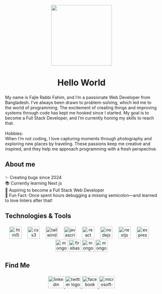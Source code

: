 <div align="center">
  <img height="200" src="https://i.ibb.co/5hsYCZch/fdsdsfgdsg.jpg"  />
</div>



###
###

<h1 align="center">Hello World</h1>

###

<p align="left">My name is Fajle Rabbi Fahim, and I’m a passionate Web Developer from Bangladesh. I’ve always been drawn to problem-solving, which led me to the world of programming. The excitement of creating things and improving systems through code has kept me hooked since I started. My goal is to become a Full Stack Developer, and I’m currently honing my skills to reach that.<br><br>Hobbies:<br>When I’m not coding, I love capturing moments through photography and exploring new places by traveling. These passions keep me creative and inspired, and they help me approach programming with a fresh perspective.</p>

###

<h2 align="left">About me</h2>

###

<p align="left">✨ Creating bugs since 2024<br>📚 Currently learning Next js<br>🎯 Aspiring to become a Full Stack Web Developer<br>🎲 Fun Fact: Once spent hours debugging a missing semicolon—and learned to love linters after that!</p>

###

<h2 align="left">Technologies & Tools</h2>


###

<div align="center">
  <img src="https://cdn.jsdelivr.net/gh/devicons/devicon/icons/html5/html5-original.svg" height="40" alt="html5 logo"  />
  <img width="12" />
  <img src="https://cdn.jsdelivr.net/gh/devicons/devicon/icons/css3/css3-original.svg" height="40" alt="css3 logo"  />
  <img width="12" />
  <img src="https://cdn.jsdelivr.net/gh/devicons/devicon/icons/tailwindcss/tailwindcss-original-wordmark.svg" height="40" alt="tailwindcss logo"  />
  <img width="12" />
  <img src="https://cdn.jsdelivr.net/gh/devicons/devicon/icons/javascript/javascript-original.svg" height="40" alt="javascript logo"  />
  <img width="12" />
  <img src="https://cdn.jsdelivr.net/gh/devicons/devicon/icons/react/react-original.svg" height="40" alt="react logo"  />
  <img width="12" />
  <img src="https://cdn.jsdelivr.net/gh/devicons/devicon/icons/nodejs/nodejs-original.svg" height="40" alt="nodejs logo"  />
  <img width="12" />
  <img src="https://cdn.jsdelivr.net/gh/devicons/devicon/icons/nextjs/nextjs-original.svg" height="40" alt="nextjs logo"  />
  <img width="12" />
  <img src="https://cdn.jsdelivr.net/gh/devicons/devicon/icons/express/express-original.svg" height="40" alt="express logo"  />
  <img width="12" />
  <img src="https://cdn.jsdelivr.net/gh/devicons/devicon/icons/mongodb/mongodb-original.svg" height="40" alt="mongodb logo"  />
   <img src="https://cdn.jsdelivr.net/gh/devicons/devicon/icons/firebase/firebase-original.svg" height="40" alt="firebase logo"  />
   <img src="https://cdn.jsdelivr.net/gh/devicons/devicon/icons/git/git-original.svg" height="40" alt="mongodb logo"  />
   <img src="https://cdn.jsdelivr.net/gh/devicons/devicon/icons/figma/figma-original.svg" height="40" alt="mongodb logo"  />
</div>

###

<h2 align="left">Find Me</h2>

###

<div align="center">
  <a href="https://www.linkedin.com/in/fajlerabbifahim/" target="_blank">
    <img src="https://raw.githubusercontent.com/maurodesouza/profile-readme-generator/master/src/assets/icons/social/linkedin/default.svg" width="52" height="40" alt="linkedin logo"  />
  </a>
  <a href="https://www.x.com/fajlerabbifahim" target="_blank">
    <img src="https://raw.githubusercontent.com/maurodesouza/profile-readme-generator/master/src/assets/icons/social/twitter/default.svg" width="52" height="40" alt="twitter logo"  />
  </a>
  <a href="https://www.facebook.com/yourfahimm" target="_blank">
    <img src="https://raw.githubusercontent.com/maurodesouza/profile-readme-generator/master/src/assets/icons/social/facebook/default.svg" width="52" height="40" alt="facebook logo"  />
  </a>
  <a href="fajlerabbifahim@outlook.com" target="_blank">
    <img src="https://raw.githubusercontent.com/maurodesouza/profile-readme-generator/master/src/assets/icons/social/microsoft-outlook/default.svg" width="52" height="40" alt="microsoft-outlook logo"  />
  </a>
</div>

###
